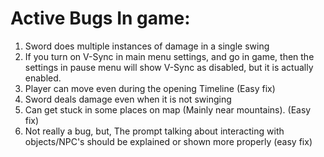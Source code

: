# Active Bugs In game:

1) Sword does multiple instances of damage in a single swing
2) If you turn on V-Sync in main menu settings, and go in game, then the settings in pause menu will show V-Sync as disabled, but it is actually enabled.
3) Player can move even during the opening Timeline (Easy fix)
4) Sword deals damage even when it is not swinging
5) Can get stuck in some places on map (Mainly near mountains). (Easy fix)
6) Not really a bug, but, The prompt talking about interacting with objects/NPC's should be explained or shown more properly (easy fix)

